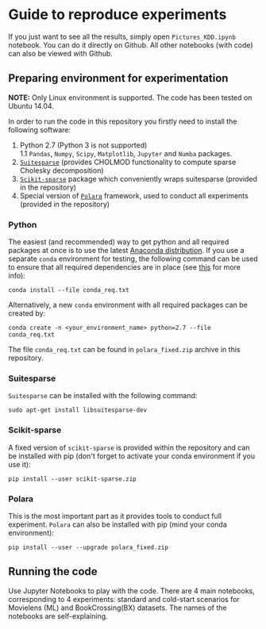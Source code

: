 # Guide to reproduce experiments

If you just want to see all the results, simply open `Pictures_KDD.ipynb` notebook. You can do it directly on Github. All other notebooks (with code) can also be viewed with Github.

## Preparing environment for experimentation
**NOTE:** Only Linux environment is supported. The code has been tested on Ubuntu 14.04.

In order to run the code in this repository you firstly need to install the following software:  
1. Python 2.7 (Python 3 is not supported)  
  1.1 `Pandas`, `Numpy`, `Scipy`, `Matplotlib`, `Jupyter` and `Numba` packages.  
2. [`Suitesparse`](http://faculty.cse.tamu.edu/davis/suitesparse.html) (provides CHOLMOD functionality to compute sparse Cholesky decomposition)
3. [`Scikit-sparse`](https://github.com/scikit-sparse/scikit-sparse) package which conveniently wraps suitesparse (provided in the repository)
4. Special version of [`Polara`](https://github.com/evfro/polara) framework, used to conduct all experiments (provided in the repository)

### Python
The easiest (and recommended) way to get python and all required packages at once is to use the latest [Anaconda distribution](https://www.continuum.io/downloads).
If you use a separate `conda` environment for testing, the following command can be used to ensure that all required dependencies are in place (see [this](http://conda.pydata.org/docs/commands/conda-install.html) for more info):  
```
conda install --file conda_req.txt
```
Alternatively, a new `conda` environment with all required packages can be created by:  
```
conda create -n <your_environment_name> python=2.7 --file conda_req.txt
```
The file `conda_req.txt` can be found in `polara_fixed.zip` archive in this repository.

### Suitesparse
`Suitesparse` can be installed with the following command:

```
sudo apt-get install libsuitesparse-dev
```

### Scikit-sparse
A fixed version of `scikit-sparse` is provided within the repository and can be installed with pip (don't forget to activate your conda environment if you use it):
```
pip install --user scikit-sparse.zip
```

### Polara
This is the most important part as it provides tools to conduct full experiment. `Polara` can also be installed with pip (mind your conda environment):
```
pip install --user --upgrade polara_fixed.zip
```


## Running the code
Use Jupyter Notebooks to play with the code. There are 4 main notebooks, corresponding to 4 experiments: standard and cold-start scenarios for Movielens (ML) and BookCrossing(BX) datasets. The names of the notebooks are self-explaining.

